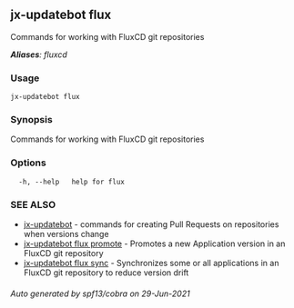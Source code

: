 ## jx-updatebot flux

Commands for working with FluxCD git repositories

***Aliases**: fluxcd*

### Usage

```
jx-updatebot flux
```

### Synopsis

Commands for working with FluxCD git repositories

### Options

```
  -h, --help   help for flux
```

### SEE ALSO

* [jx-updatebot](jx-updatebot.md)	 - commands for creating Pull Requests on repositories when versions change
* [jx-updatebot flux promote](jx-updatebot_flux_promote.md)	 - Promotes a new Application version in an FluxCD git repository
* [jx-updatebot flux sync](jx-updatebot_flux_sync.md)	 - Synchronizes some or all applications in an FluxCD git repository to reduce version drift

###### Auto generated by spf13/cobra on 29-Jun-2021

